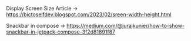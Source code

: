 Display Screen Size Article -> https://bictoselfdev.blogspot.com/2023/02/sreen-width-height.html 


Snackbar in compose -> https://medium.com/@jurajkunier/how-to-show-snackbar-in-jetpack-compose-3f2d81891f87  